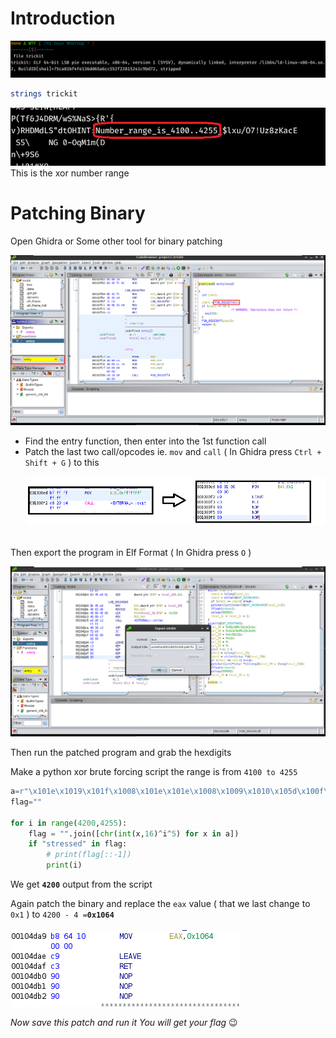 # Introduction
<img src="./Assets/file.png"/><br>

```bash
strings trickit
```
<img src="./Assets/number.png"><br>
This is the xor number range

# Patching Binary
Open Ghidra or Some other tool for binary patching

<img src="./Assets/ghidra1.png"><br>
- Find the entry function, then enter into the 1st function call
- Patch the last two call/opcodes ie. `mov` and `call` ( In Ghidra press `Ctrl + Shift + G` ) to this<br><br>
<img src="./Assets/patch.png"><br><br>

Then export the program in Elf Format ( In Ghidra press `O` )

<img src="./Assets/save1.png"><br>

Then run the patched program and grab the hexdigits

Make a python xor brute forcing script the range is from `4100 to 4255`

```python
a=r"\x101e\x1019\x101f\x1008\x101e\x101e\x1008\x1009\x1010\x105d\x100f\x105f\x1018\x1009\x1032\x105c\x100f\x1018\x105f\x1009\x1032\x100c\x100f\x100f\x1018\x105f\x105e\x1021\x1032\x100c\x100f\x100f\x105c\x1018\x103a\x1016\x100a\x100c\x1001\x102b\x106d\x121".replace("\\x"," ").split()
flag=""

for i in range(4200,4255):
    flag = "".join([chr(int(x,16)^i^5) for x in a])
    if "stressed" in flag:
        # print(flag[::-1])
        print(i)
```
We get **`4200`** output from the script


Again patch the binary and replace the `eax` value ( that we last change to `0x1` ) to `4200 - 4 =`**`0x1064`**<br><br>
<img src="./Assets/patch2.png"/>

*Now save this patch and run it*
*You will get your flag* :wink:

